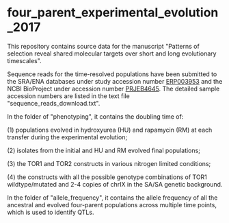 # four_parent_experimental_evolution_2017
This repository contains source data for the manuscript "Patterns of selection reveal shared molecular targets over short and long evolutionary timescales".

Sequence reads for the time-resolved populations have been submitted to the SRA/ENA databases under study accession number [ERP003953](https://www.ebi.ac.uk/ena/data/view/PRJEB4645) and the NCBI BioProject under accession number [PRJEB4645](https://www.ncbi.nlm.nih.gov/bioproject/?term=PRJEB4645). The detailed sample accession numbers are listed in the text file "sequence_reads_download.txt".

In the folder of "phenotyping", it contains the doubling time of:
 
(1) populations evolved in hydroxyurea (HU) and rapamycin (RM) at each transfer during the experimental evolution;

(2) isolates from the initial and HU and RM evolved final populations;

(3) the TOR1 and TOR2 constructs in various nitrogen limited conditions;

(4) the constructs with all the possible genotype combinations of TOR1 wildtype/mutated and 2-4 copies of chrIX in the SA/SA genetic background.

In the folder of "allele_frequency", it contains the allele frequency of all the ancestral and evolved four-parent populations across multiple time points, which is used to identify QTLs.

